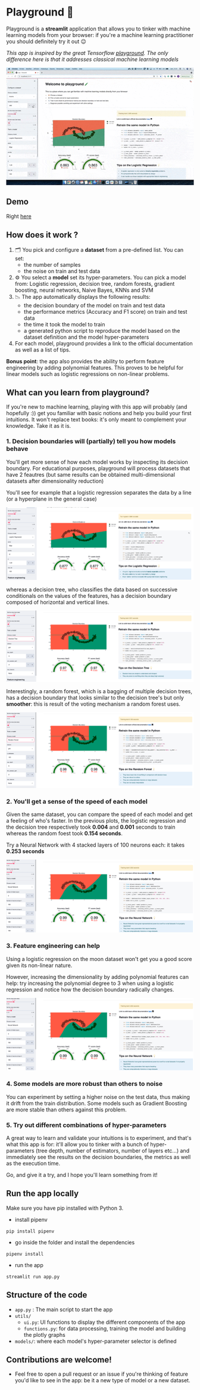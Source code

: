 # Playground 🧪

Playground is a **streamlit** application that allows you to tinker with machine learning models from your browser: if you're a machine learning practitioner you should definitely try it out :wink:

_This app is inspired by the great Tensorflow [playground](https://playground.tensorflow.org/). The only difference here is that it addresses classical machine learning models_

<p align="center">
   <img src="./images/demo.gif">
</p>

## Demo

Right [here](https://playground-ml.herokuapp.com/)

## How does it work ?

1. 🗂️ You pick and configure a **dataset** from a pre-defined list. You can set:
   - the number of samples
   - the noise on train and test data
2. ⚙️ You select a **model** set its hyper-parameters. You can pick a model from: Logistic regression, decision tree, random forests, gradient boosting, neural networks, Naive Bayes, KNNs and SVM
3. 📉 The app automatically displays the following results:
   - the decision boundary of the model on train and test data
   - the performance metrics (Accuracy and F1 score) on train and test data
   - the time it took the model to train
   - a generated python script to reproduce the model based on the dataset definition and the model hyper-parameters
4. For each model, playground provides a link to the official documentation as well as a list of tips.

**Bonus point**: the app also provides the ability to perform feature engineering by adding polynomial features. This proves to be helpful for linear models such as logistic regressions on non-linear problems.

## What can you learn from playground?

If you're new to machine learning, playing with this app will probably (and hopefully :)) get you familiar with basic notions and help you build your first intuitions. It won't replace text books: it's only meant to complement your knowledge. Take it as it is.

### 1. Decision boundaries will (partially) tell you how models behave

You'll get more sense of how each model works by inspecting its decision boundary. For educational purposes, playground will process datasets that have 2 feautres (but same results can be obtained multi-dimensional datasets after dimensionality reduction)

You'll see for example that a logistic regression separates the data by a line (or a hyperplane in the general case)

![](./images/logistic_regression.png)

whereas a decision tree, who classifies the data based on successive conditionals on the values of the features, has a decision boundary composed of horizontal and vertical lines.

![](./images/decision_tree.png)

Interestingly, a random forest, which is a bagging of multiple decision trees, has a decision boundary that looks similar to the decision tree's but only **smoother**: this is result of the voting mechanism a random forest uses.

![](./images/random_forest.png)

### 2. You'll get a sense of the speed of each model

Given the same dataset, you can compare the speed of each model and get a feeling of who's faster. In the previous plots, the logistic regression and the decision tree respectively took **0.004** and **0.001** seconds to train whereas the random foest took **0.154 seconds**.

Try a Neural Network with 4 stacked layers of 100 neurons each: it takes **0.253 seconds**

![](./images/neural_network.png)

### 3. Feature engineering can help

Using a logistic regression on the moon dataset won't get you a good score given its non-linear nature.

However, increasing the dimensionality by adding polynomial features can help: try increasing the polynomial degree to 3 when using a logistic regression and notice how the decision boundary radically changes.

![](./images/neural_network.png)

### 4. Some models are more robust than others to noise

You can experiment by setting a higher noise on the test data, thus making it drift from the train distribution. Some models such as Gradient Boosting are more stable than others against this problem.

### 5. Try out different combinations of hyper-parameters

A great way to learn and validate your intuitions is to experiment, and that's what this app is for: it'll allow you to tinker with a bunch of hyper-parameters (tree depth, number of estimators, number of layers etc...) and immediately see the results on the decision boundaries, the metrics as well as the execution time.

Go, and give it a try, and I hope you'll learn something from it!

## Run the app locally

Make sure you have pip installed with Python 3.

- install pipenv

```shell
pip install pipenv
```

- go inside the folder and install the dependencies

```shell
pipenv install
```

- run the app

```shell
streamlit run app.py
```

## Structure of the code

- `app.py` : The main script to start the app
- `utils/`
  - `ui.py`: UI functions to display the different components of the app
  - `functions.py`: for data processing, training the model and building the plotly graphs
- `models/`: where each model's hyper-parameter selector is defined

## Contributions are welcome!

- Feel free to open a pull request or an issue if you're thinking of feature you'd like to see in the app: be it a new type of model or a new dataset.
